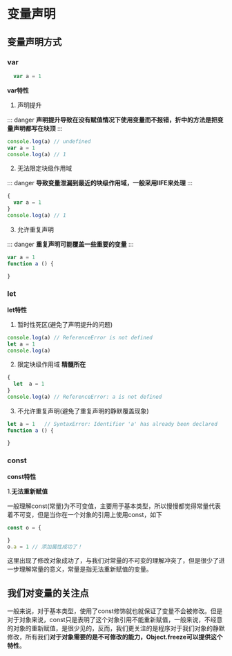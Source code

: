 # 变量声明

## 变量声明方式

### var
```js
  var a = 1
```
**var特性**
1. 声明提升

::: danger 
**声明提升导致在没有赋值情况下使用变量而不报错，折中的方法是把变量声明都写在块顶**
:::


```js
console.log(a) // undefined
var a = 1
console.log(a) // 1
```
2. 无法限定块级作用域

::: danger 
**导致变量泄漏到最近的块级作用域，一般采用IIFE来处理**
:::

```js
{
  var a = 1
}
console.log(a) // 1
```
3. 允许重复声明

::: danger 
**重复声明可能覆盖一些重要的变量**
:::

```js
var a = 1
function a () {

}
```
### let
**let特性**
1. 暂时性死区(避免了声明提升的问题)
```js
console.log(a) // ReferenceError is not defined 
let a = 1
console.log(a) 
```
2. 限定块级作用域 **精髓所在**
```js
{
  let  a = 1
}
console.log(a) // ReferenceError: a is not defined
```
3. 不允许重复声明(避免了重复声明的静默覆盖现象)
```js
let a = 1   // SyntaxError: Identifier 'a' has already been declared
function a () {

}
```
### const
**const特性**

1.**无法重新赋值**

一般理解const(常量)为不可变值，主要用于基本类型，所以慢慢都觉得常量代表着不可变，但是当你在一个对象的引用上使用const，如下
```js
const o = {

}
o.a = 1 // 添加属性成功了！
```
这里出现了修改对象成功了，与我们对常量的不可变的理解冲突了，但是很少了进一步理解常量的意义，常量是指无法重新赋值的变量。

## 我们对变量的关注点
一般来说，对于基本类型，使用了const修饰就也就保证了变量不会被修改。但是对于对象来说，const只是表明了这个对象引用不能重新赋值，一般来说，不经意的对象的重新赋值，是很少见的，反而，我们更关注的是程序对于我们对象的静默修改，所有我们**对于对象需要的是不可修改的能力，Object.freeze可以提供这个特性**。